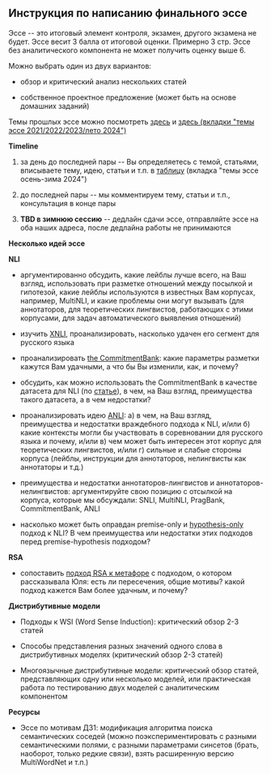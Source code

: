 ## Инструкция по написанию финального эссе

Эссе -- это итоговый элемент контроля, экзамен, другого экзамена не будет. Эссе весит 3 балла от итоговой оценки. Примерно 3 стр. Эссе без аналитического компонента не может получить оценку выше 6. 

Можно выбрать один из двух вариантов:

+ обзор и критический анализ нескольких статей

+ собственное проектное предложение (может быть на основе домашних заданий)

Темы прошлых эссе можно посмотреть [здесь](https://docs.google.com/spreadsheets/d/1BTi6BvkOUnkGIsIz2KXwJPZycxnDVTs62B2hic4U8BM/edit#gid=1515782701) и [здесь (вкладки "темы эссе 2021/2022/2023/лето 2024")](https://docs.google.com/spreadsheets/d/12e1FOVfFTfMDXthu1XsSK1MkcpB_4hUJHfJ8If2xcsE/edit?usp=sharing)

**Timeline**

1. за день до последней пары  -- Вы определяетесь с темой, статьями, вписываете тему, идею, статьи и т.п. в [таблицу](https://docs.google.com/spreadsheets/d/12e1FOVfFTfMDXthu1XsSK1MkcpB_4hUJHfJ8If2xcsE/edit?usp=sharing) (вкладка "темы эссе осень-зима 2024")

2. до последней пары  -- мы комментируем тему, статьи и т.п., консультация в конце пары 

3. **TBD в зимнюю сессию** -- дедлайн сдачи эссе, отправляйте эссе на оба наших адреса, после дедлайна работы не принимаются

**Несколько идей эссе**

**NLI**

+ аргументированно обсудить, какие лейблы лучше всего, на Ваш взгляд, использовать при разметке отношений между посылкой и гипотезой, какие лейблы используются в известных Вам корпусах, например, MultiNLI, и какие проблемы они могут вызывать (для аннотаторов, для теоретических лингвистов, работающих с этими корпусами, для задач автоматического выявления отношений)

+ изучить [XNLI](https://github.com/facebookresearch/XNLI), проанализировать, насколько удачен его сегмент для русского языка

+ проанализировать [the CommitmentBank](https://github.com/mcdm/CommitmentBank): какие параметры разметки кажутся Вам удачными, а что бы Вы изменили, как, и почему?

+ обсудить, как можно использовать the CommitmentBank в качестве датасета для NLI (по [статье](https://www.aclweb.org/anthology/D19-1630.pdf)), в чем, на Ваш взгляд, преимущества такого датасета, а в чем недостатки?

+ проанализировать идею [ANLI](https://arxiv.org/pdf/1910.14599.pdf): а) в чем, на Ваш взгляд, преимущества и недостатки враждебного подхода к NLI, и/или б) какие контексты могли бы участвовать в соревновании для русского языка и почему, и/или в) чем может быть интересен этот корпус для теоретических лингвистов, и/или г) сильные и слабые стороны корпуса (лейблы, инструкции для аннотаторов, нелингвисты как аннотаторы и т.д.)

+ преимущества и недостатки аннотаторов-лингвистов и аннотаторов-нелингвистов: аргументируйте свою позицию с отсылкой на корпуса, которые мы обсуждали: SNLI, MultiNLI, PragBank, CommitmentBank, ANLI

+ насколько может быть оправдан premise-only и [hypothesis-only](https://www.google.com/url?sa=t&rct=j&q=&esrc=s&source=web&cd=&ved=2ahUKEwj-vuevlpD2AhXps4sKHcjmANEQFnoECAcQAQ&url=https%3A%2F%2Fnarad.github.io%2Fpapers%2Fhypothesis-baselines-natural.pdf&usg=AOvVaw1Ck_efY9j1ERqfLjF0XUvI) подход к NLI? В чем преимущества или недостатки этих подходов перед premise-hypothesis подходом?

**RSA**

+ сопоставить [подход RSA к метафоре](https://cocolab.stanford.edu/papers/KaoEtAl2014-Cogsci.pdf) с подходом, о котором рассказывала Юля: есть ли пересечения, общие мотивы? какой подход кажется Вам более удачным, и почему?

**Дистрибутивные модели**

+ Подходы к WSI (Word Sense Induction): критический обзор 2-3 статей

+ Способы представления разных значений одного слова в дистрибутивных моделях (критический обзор 2-3 статей)

+ Многоязычные дистрибутивные модели: критический обзор статей, представляющих одну или несколько моделей, или практическая работа по тестированию двух моделей с аналитическим компонентом

**Ресурсы**

+ Эссе по мотивам ДЗ1: модификация алгоритма поиска семантических соседей (можно поэкспериментировать с разными семантическими полями, с разными параметрами синсетов (брать, наоборот, только редкие связи), взять расширенную версию MultiWordNet и т.п.)

